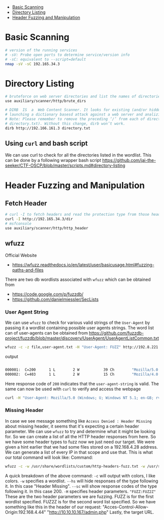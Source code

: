 * [Basic Scanning](#bash-scanning)
* [Directory Listing](#directory-listing)
* [Header Fuzzing and Manipulation](#header-fuzzing-and-manipulation)
# Basic Scanning
```sh
# version of the running services
# -sV: Probe open ports to determine service/version info
# -sC: equivalent to --script=default
nmap -sV -sC 192.165.34.3
```
# Directory Listing
```sh
# bruteforce on web server directories and list the names of directories found using msfconsole
use auxiliary/scanner/http/brute_dirs

# DIRB  IS  a  Web Content Scanner. It looks for existing (and/or hidden) Web Objects. It basically works by
# launching a dictionary basesd attack against a web server and analizing the response.
# Note: Please remember to remove the preceding ‘/’ from each of directory name entry (in the
# directory.txt). Without this change, dirb won’t work.
dirb http://192.166.161.3 directory.txt
```
## Using `curl` and bash script
We can use curl to check for all the directories listed in the wordlist. This can be done by a following wrapper bash script
<https://github.com/jai-the-seeker/CTF-OSCP/blob/master/scripts.md#directory-listing>

# Header Fuzzing and Manipulation
## Fetch Header
```sh
# curl -I to fetch headers and read the protection type from those headers
curl -I http://192.165.34.3/dir
# msfconsole
use auxiliary/scanner/http/http_header
```
## wfuzz
Official Website
* <https://wfuzz.readthedocs.io/en/latest/user/basicusage.html#fuzzing-paths-and-files>

There are two db wordlists associated with `wfuzz` which can be obtained from
* <https://code.google.com/p/fuzzdb/>
* <https://github.com/danielmiessler/SecLists>
### User Agent String
We can use `wfuzz` to check for various valid strings of the `User-Agent` by passing it a wordlist containing possible user agents strings.
The word list can of user-agents can be obtained from <https://github.com/fuzzdb-project/fuzzdb/blob/master/discovery/UserAgent/UserAgentListCommon.txt>
```sh
wfuzz -c -z file,user-agent.txt -H "User-Agent: FUZZ" http://192.8.221.3/secret
```
output
```sh

000001:  C=200      1 L        2 W           39 Ch        "Mozilla/5.0 (Windows; U; Windows NT 5.1; en-GB; rv:1.8.1.6) Gecko/20070725 Firefox/2.0.0.6"
000002:  C=403      1 L        2 W           15 Ch        "Mozilla/4.0 (compatible; MSIE 7.0; Windows NT 5.1)"
```
Here response code of `200` indicates that the `user-agent-string` is valid. The same can now be used with `curl` to verify and access the webpage
```sh
curl -H "User-Agent: Mozilla/5.0 (Windows; U; Windows NT 5.1; en-GB; rv:1.8.1.6) Gecko/20070725 Firefox/2.0.0.6" 192.8.221.3/secret
```
### Missing Header
In case we see message something like `Access Denied : Header Missing` about missing header, it seems that it's expecting a certain header parameter. We can use `wfuzz` to try and determine what it might be looking for. So we can create a list of all the HTTP header responses from here. So we have some header types to fuzz now we just need our target. We were given a hint earlier that we had some files stored on a 192.168.4.28 address. We can generate a list of every IP in that scope and use that. This is what our total command will look like:
Command:
```sh
wfuzz -c -w /usr/share/wordlists/custom/http-headers-fuzz.txt -w /usr/share/wordlists/custom/ip-192-168-4-0.txt --hs "Header Missing" --sc "200" -H "FUZZ:FUZ2Z" "http://10.10.10.167/admin.php"
```
A quick breakdown of the above command:
`-c` will output with colors, I like colors.
`-w` specifies a wordlist.
`--hs` will hide responses of the type following it. In this case "Header Missing".
`--sc` will show response codes of the type following it. In this case 200.
`-H` specifies header parameters.
`"FUZZ:FUZ2Z"` These are the two header parameters we are fuzzing. FUZZ is for the first wordlist specified. FUZ2Z is for the second word list specified. So we have something like this in the header of our request: "Acces-Control-Allow-Origin:192.168.4.44"
"http://10.10.10.167/admin.php" Lastly, the target URL.
